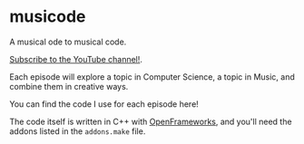 # musicode
A musical ode to musical code.

[Subscribe to the YouTube channel!](https://www.youtube.com/channel/UCrZNf0XkxtXE0tsy1y2RT0w).

Each episode will explore a topic in Computer Science, a topic in Music, and combine them in creative ways.

You can find the code I use for each episode here!

The code itself is written in C++ with [OpenFrameworks](https://openframeworks.cc/), and you'll need the addons listed in the `addons.make` file.
